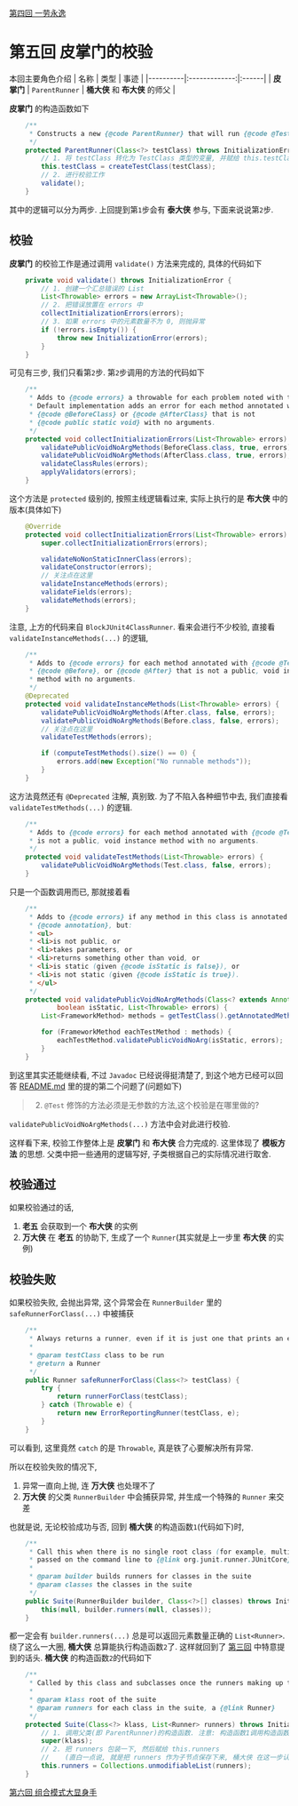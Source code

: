 [第四回 一劳永逸](chap4.md)

# 第五回 皮掌门的校验

本回主要角色介绍
| 名称   |      类型      |  事迹 |
|----------|:-------------:|:------|
| **皮掌门** | `ParentRunner` | **桶大侠** 和 **布大侠** 的师父 |


**皮掌门** 的构造函数如下
```java
    /**
     * Constructs a new {@code ParentRunner} that will run {@code @TestClass}
     */
    protected ParentRunner(Class<?> testClass) throws InitializationError {
        // 1. 将 testClass 转化为 TestClass 类型的变量, 并赋给 this.testClass
        this.testClass = createTestClass(testClass);
        // 2. 进行校验工作
        validate();
    }
```
其中的逻辑可以分为两步.
上回提到第`1`步会有 **泰大侠** 参与,
下面来说说第`2`步.

## 校验
**皮掌门** 的校验工作是通过调用 `validate()` 方法来完成的,
具体的代码如下
```java
    private void validate() throws InitializationError {
        // 1. 创建一个汇总错误的 List
        List<Throwable> errors = new ArrayList<Throwable>();
        // 2. 把错误放置在 errors 中
        collectInitializationErrors(errors);
        // 3. 如果 errors 中的元素数量不为 0, 则抛异常
        if (!errors.isEmpty()) {
            throw new InitializationError(errors);
        }
    }
```
可见有三步,
我们只看第`2`步.
第`2`步调用的方法的代码如下
```java
    /**
     * Adds to {@code errors} a throwable for each problem noted with the test class (available from {@link #getTestClass()}).
     * Default implementation adds an error for each method annotated with
     * {@code @BeforeClass} or {@code @AfterClass} that is not
     * {@code public static void} with no arguments.
     */
    protected void collectInitializationErrors(List<Throwable> errors) {
        validatePublicVoidNoArgMethods(BeforeClass.class, true, errors);
        validatePublicVoidNoArgMethods(AfterClass.class, true, errors);
        validateClassRules(errors);
        applyValidators(errors);
    }
```
这个方法是 `protected` 级别的,
按照主线逻辑看过来,
实际上执行的是 **布大侠** 中的版本(具体如下)
```java
    @Override
    protected void collectInitializationErrors(List<Throwable> errors) {
        super.collectInitializationErrors(errors);

        validateNoNonStaticInnerClass(errors);
        validateConstructor(errors);
        // 关注点在这里
        validateInstanceMethods(errors);
        validateFields(errors);
        validateMethods(errors);
    }
```
注意,
上方的代码来自 `BlockJUnit4ClassRunner`.
看来会进行不少校验,
直接看 `validateInstanceMethods(...)` 的逻辑,
```java
    /**
     * Adds to {@code errors} for each method annotated with {@code @Test},
     * {@code @Before}, or {@code @After} that is not a public, void instance
     * method with no arguments.
     */
    @Deprecated
    protected void validateInstanceMethods(List<Throwable> errors) {
        validatePublicVoidNoArgMethods(After.class, false, errors);
        validatePublicVoidNoArgMethods(Before.class, false, errors);
        // 关注点在这里
        validateTestMethods(errors);

        if (computeTestMethods().size() == 0) {
            errors.add(new Exception("No runnable methods"));
        }
    }
```
这方法竟然还有 `@Deprecated` 注解,
真别致.
为了不陷入各种细节中去,
我们直接看 `validateTestMethods(...)` 的逻辑.
```java
    /**
     * Adds to {@code errors} for each method annotated with {@code @Test}that
     * is not a public, void instance method with no arguments.
     */
    protected void validateTestMethods(List<Throwable> errors) {
        validatePublicVoidNoArgMethods(Test.class, false, errors);
    }
```
只是一个函数调用而已,
那就接着看
```java
    /**
     * Adds to {@code errors} if any method in this class is annotated with
     * {@code annotation}, but:
     * <ul>
     * <li>is not public, or
     * <li>takes parameters, or
     * <li>returns something other than void, or
     * <li>is static (given {@code isStatic is false}), or
     * <li>is not static (given {@code isStatic is true}).
     * </ul>
     */
    protected void validatePublicVoidNoArgMethods(Class<? extends Annotation> annotation,
            boolean isStatic, List<Throwable> errors) {
        List<FrameworkMethod> methods = getTestClass().getAnnotatedMethods(annotation);

        for (FrameworkMethod eachTestMethod : methods) {
            eachTestMethod.validatePublicVoidNoArg(isStatic, errors);
        }
    }
```
到这里其实还能继续看,
不过 `Javadoc` 已经说得挺清楚了,
到这个地方已经可以回答 [README.md](README.md) 里的提的第二个问题了(问题如下)
> 2. `@Test` 修饰的方法必须是无参数的方法,这个校验是在哪里做的?

`validatePublicVoidNoArgMethods(...)` 方法中会对此进行校验.

这样看下来,
校验工作整体上是 **皮掌门** 和 **布大侠** 合力完成的.
这里体现了 **模板方法** 的思想.
父类中把一些通用的逻辑写好,
子类根据自己的实际情况进行取舍.

## 校验通过
如果校验通过的话,
1. **老五** 会获取到一个 **布大侠** 的实例
2. **万大侠** 在 **老五** 的协助下, 生成了一个 `Runner`(其实就是上一步里 **布大侠** 的实例)


## 校验失败
如果校验失败,
会抛出异常,
这个异常会在 `RunnerBuilder` 里的 `safeRunnerForClass(...)` 中被捕获
```java
    /**
     * Always returns a runner, even if it is just one that prints an error instead of running tests.
     *
     * @param testClass class to be run
     * @return a Runner
     */
    public Runner safeRunnerForClass(Class<?> testClass) {
        try {
            return runnerForClass(testClass);
        } catch (Throwable e) {
            return new ErrorReportingRunner(testClass, e);
        }
    }
```
可以看到,
这里竟然 `catch` 的是 `Throwable`,
真是铁了心要解决所有异常.

所以在校验失败的情况下,
1. 异常一直向上抛, 连 **万大侠** 也处理不了
2. **万大侠** 的父类 `RunnerBuilder` 中会捕获异常, 并生成一个特殊的 `Runner` 来交差

也就是说,
无论校验成功与否,
回到 **桶大侠** 的构造函数`1`(代码如下)时,
```java
    /**
     * Call this when there is no single root class (for example, multiple class names
     * passed on the command line to {@link org.junit.runner.JUnitCore}
     *
     * @param builder builds runners for classes in the suite
     * @param classes the classes in the suite
     */
    public Suite(RunnerBuilder builder, Class<?>[] classes) throws InitializationError {
        this(null, builder.runners(null, classes));
    }
```
都一定会有 `builder.runners(...)` 总是可以返回元素数量正确的 `List<Runner>`.
绕了这么一大圈, **桶大侠** 总算能执行构造函数`2`了.
这样就回到了 [第三回](chap3.md) 中特意提到的话头.
**桶大侠** 的构造函数`2`的代码如下
```java
    /**
     * Called by this class and subclasses once the runners making up the suite have been determined
     *
     * @param klass root of the suite
     * @param runners for each class in the suite, a {@link Runner}
     */
    protected Suite(Class<?> klass, List<Runner> runners) throws InitializationError {
        // 1. 调用父类(即 ParentRunner)的构造函数. 注意: 构造函数1调用构造函数2时, klass 是 null
        super(klass);
        // 2. 把 runners 包装一下, 然后赋给 this.runners
        //    (直白一点说, 就是把 runners 作为子节点保存下来, 桶大侠 在这一步认领了若干个子节点)
        this.runners = Collections.unmodifiableList(runners);
    }
```

[第六回 组合模式大显身手](chap6.md)